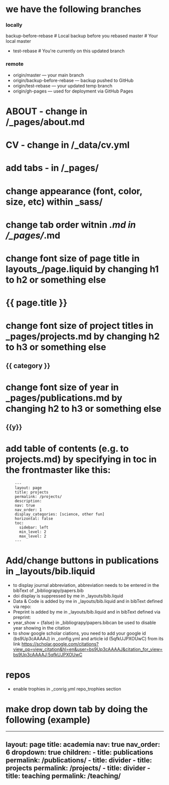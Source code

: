 # we have the following branches
### locally
  backup-before-rebase  # Local backup before you rebased
  master                # Your local master
* test-rebase           # You're currently on this updated branch

### remote
- origin/master — your main branch
- origin/backup-before-rebase — backup pushed to GitHub
- origin/test-rebase — your updated temp branch
- origin/gh-pages —  used for deployment via GitHub Pages

# ABOUT - change in /_pages/about.md
# CV - change in /_data/cv.yml
# add tabs - in /_pages/
# change appearance (font, color, size, etc) within _sass/
# change tab order witnin *.md in /_pages/*.md
# change font size of page title in layouts_/page.liquid by changing h1 to h2 or something else <h1 class="post-title">{{ page.title }}</h1>
# change font size of project titles in _pages/projects.md by changing h2 to h3 or something else <h2 class="category">{{ category }}</h2>
# change font size of year in  _pages/publications.md by changing h2 to h3 or something else   <h2 class="year">{{y}}</h2>
# add table of contents (e.g. to projects.md) by specifying in toc in the frontmaster like this:
        ---
        layout: page
        title: projects
        permalink: /projects/
        description:
        nav: true
        nav_order: 1
        display_categories: [science, other fun]
        horizontal: false
        toc:
          sidebar: left
          min_level: 2
          max_level: 2
        ---
# Add/change buttons in publications in _layouts/bib.liquid
- to display journal abbreviation, abbreviation needs to be entered in the bibText of _bibliograpy/papers.bib
- doi display is suppressed by me in _layouts/bib.liquid
- Data & Code is added by me in  _layouts/bib.liquid and in bibText defined via repo:
- Preprint is added by me in  _layouts/bib.liquid and in bibText defined via preprint:
- year_show = {false} in _bibliograpy/papers.bibcan be used to disable year showing in the citation
- to show google scholar ciations, you need to add your google id (bs9Up3cAAAAJ) in _config.yml and article id (5qfkUJPXOUwC) from its link https://scholar.google.com/citations?view_op=view_citation&hl=en&user=bs9Up3cAAAAJ&citation_for_view=bs9Up3cAAAAJ:5qfkUJPXOUwC

# repos
- enable trophies in _conrig.yml repo_trophies section

# make drop down tab by doing the following (example)
---
layout: page
title: academia
nav: true
nav_order: 6
dropdown: true
children: 
    - title: publications
      permalink: /publications/
    - title: divider
    - title: projects
      permalink: /projects/
    - title: divider
    - title: teaching
      permalink: /teaching/   
---
